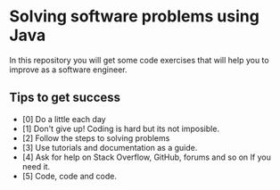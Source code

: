 # Solving software problems using Java

In this repository you will get some code exercises that will help you to improve as a software engineer.

## Tips to get success

- [0] Do a little each day
- [1] Don't give up! Coding is hard but its not imposible.
- [2] Follow the steps to solving problems
- [3] Use tutorials and documentation as a guide.
- [4] Ask for help on Stack Overflow, GitHub, forums and so on If you need it.
- [5] Code, code and code.



